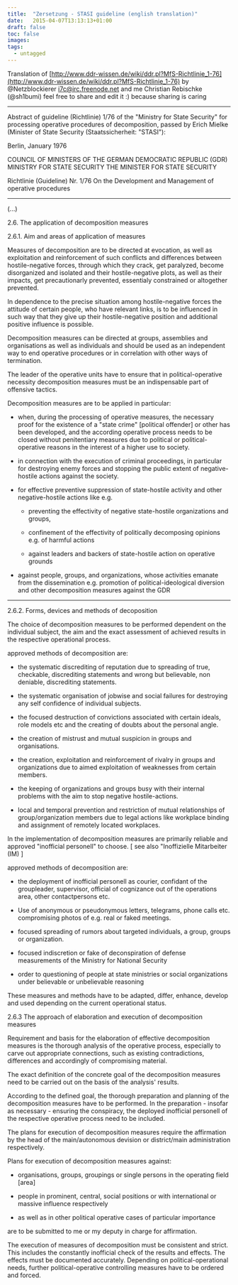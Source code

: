 ```yaml
---
title:  "Zersetzung - STASI guideline (english translation)"
date:   2015-04-07T13:13:13+01:00
draft: false
toc: false
images:
tags:
  - untagged
---
```


Translation of [http://www.ddr-wissen.de/wiki/ddr.pl?MfS-Richtlinie_1-76](http://www.ddr-wissen.de/wiki/ddr.pl?MfS-Richtlinie_1-76)
by  @Netzblockierer i7c@irc.freenode.net and me Christian Rebischke (@sh1bumi)
feel free to share and edit it :) because sharing is caring 

-----------------------------------------------------------------------------------------------------

Abstract of guideline (Richtlinie) 1/76 of the "Ministry for State Security"
for processing  operative procedures of decomposition, 
passed by Erich Mielke (Minister of State Security (Staatssicherheit: "STASI"):

Berlin, January 1976

COUNCIL OF MINISTERS OF THE GERMAN DEMOCRATIC REPUBLIC (GDR)
MINISTRY FOR STATE SECURITY
THE MINISTER FOR STATE SECURITY 

Richtlinie (Guideline) Nr. 1/76
On the Development and Management of operative procedures

-----------------------------------------------------------------------------------------------------

(...)

2.6.   The application of decomposition measures

2.6.1. Aim and areas of application of  measures

Measures of decomposition are to be directed at evocation, as well as exploitation and reinforcement 
of such conflicts and differences between hostile-negative forces, through which they crack, 
get paralyzed, become disorganized and isolated and their hostile-negative plots, as well as their impacts, 
get precautionarly prevented, essentialy constrained or altogether prevented.

In dependence to the precise situation among hostile-negative forces the attitude of certain people,
 who have relevant links, is to be influenced in such way that they give up their hostile-negative 
position and additional positive influence is possible.

Decomposition measures can be directed at groups, assemblies and organisations as well as individuals 
and should be used as an independent way to end operative procedures or in correlation with other ways of termination.

The leader of the operative units have to ensure that in political-operative necessity 
decomposition measures must be an indispensable part of offensive tactics.

Decomposition measures are to be applied in particular:

 *  when, during the processing of operative measures, the necessary proof for the existence of a 
  "state crime" [political offender] or other has been developed, and the according operative 
  process needs to be closed without penitentiary measures due to political or 
  political-operative reasons in the interest of a higher use to society.

 * in connection with the execution of criminal proceedings, 
  in particular for destroying enemy forces and stopping the public 
  extent of negative-hostile actions against the society.

 * for effective preventive suppression of state-hostile activity and other negative-hostile actions like e.g.

   * preventing the effectivity of negative state-hostile organizations and groups,

   * confinement of the effectivity of politically decomposing opinions e.g. of harmful actions

   * against leaders and backers of state-hostile action on operative grounds

 * against people, groups, and organizations, whose activities emanate from the dissemination 
  e.g. promotion of political-ideological diversion and other decomposition measures against the GDR

-----------------------------------------------------------------------------------------------------------

2.6.2. Forms, devices and methods of decoposition

The choice of decomposition measures to be performed dependent on the individual subject, 
the aim and the exact assessment of achieved results in the respective operational process.

approved methods of decomposition are:

 *  the systematic discrediting of reputation due to spreading of true, checkable, 
  discrediting statements and wrong but believable, non deniable, discrediting statements.

 * the systematic organisation of jobwise and social failures for destroying any self confidence of individual subjects.

 * the focused destruction of convictions associated with certain ideals, 
  role models etc and the creating of doubts about the personal angle.

 * the creation of mistrust and mutual suspicion in groups and organisations.

 * the creation, exploitation and reinforcement of rivalry in groups and 
  organizations due to aimed exploitation of weaknesses from certain members.

 * the keeping of organizations and groups busy with their internal problems with the aim to stop negative hostile-actions.

 * local and temporal prevention and restriction of mutual relationships of 
  group/organization members due to legal actions like workplace binding and assignment of remotely located workplaces.

In the implementation of decomposition measures are primarily reliable and approved "inofficial personell" to choose. 
[ see also "Inoffizielle Mitarbeiter (IM) ]

approved methods of decomposition are:

 * the deployment of inofficial personell as courier, confidant of the groupleader, supervisor, 
  official of cognizance out of the operations area, other contactpersons etc.

 * Use of anonymous or pseudonymous letters, telegrams, phone calls etc. 
  compromising photos of e.g. real or faked meetings.

 * focused spreading of rumors about targeted individuals, a group, groups or organization.

 * focused indiscretion or fake of deconspiration of defense measurements of the Ministry for National Security

 * order to questioning of people at state ministries or social organizations under believable or unbelievable reasoning

These measures and methods have to be adapted, differ, enhance, develop and used depending on the current operational status.



2.6.3 The approach of elaboration and execution of decomposition measures

Requirement and basis for the elaboration of effective decomposition measures is the thorough 
analysis of the operative process, especially to carve out appropriate connections, 
such as existing contradictions, differences and accordingly of compromising material.

The exact definition of the concrete goal of the decomposition measures need to be carried out on the basis of the analysis' results.

According to the defined goal, the thorough preparation and planning of the decomposition measures have to be performed. 
In the preparation - insofar as necessary - ensuring the conspiracy, 
the deployed inofficial personell of the respective operative process need to be included.

The plans for execution of decomposition measures require the affirmation by 
the head of the main/autonomous devision or district/main administration respectively.

Plans for execution of decomposition measures against:

 * organisations, groups, groupings or single persons in the operating field [area]

 * people in prominent, central, social positions or with international or massive influence respectively 
 * as well as in other political operative cases of particular importance

are to be submitted to me or my deputy in charge for affirmation.


The execution of measures of decomposition must be consistent and strict. 
This includes the constantly inofficial check of the results and effects. The effects must be documented accurately.
Depending on political-operational needs, further political-operative controlling measures have to be ordered and forced.




